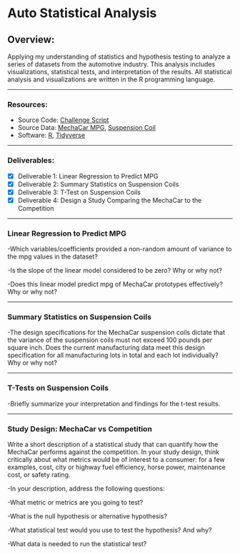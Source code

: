 # Auto Statistical Analysis

## Overview:
Applying my understanding of statistics and hypothesis testing to analyze a series of datasets from the automotive industry. This analysis includes visualizations, statistical tests, and interpretation of the results. All statistical analysis and visualizations are written in the R programming language.

---
### Resources:
* Source Code: [Challenge Script](MechaCarChallenge.R)
* Source Data: [MechaCar MPG](https://github.com/caseygomez/MechaCar_Statistical_Analysis/blob/main/MechaCar_mpg.csv), [Suspension Coil](https://github.com/caseygomez/MechaCar_Statistical_Analysis/blob/main/Suspension_Coil.csv)
* Software: [R](https://www.r-project.org/), [Tidyverse](https://www.tidyverse.org/)

---
### Deliverables:
- [x] Deliverable 1: Linear Regression to Predict MPG
- [x] Deliverable 2: Summary Statistics on Suspension Coils
- [x] Deliverable 3: T-Test on Suspension Coils
- [x] Deliverable 4: Design a Study Comparing the MechaCar to the Competition 

---
### Linear Regression to Predict MPG
-Which variables/coefficients provided a non-random amount of variance to the mpg values in the dataset?

-Is the slope of the linear model considered to be zero? Why or why not?

-Does this linear model predict mpg of MechaCar prototypes effectively? Why or why not?

---
### Summary Statistics on Suspension Coils
-The design specifications for the MechaCar suspension coils dictate that the variance of the suspension coils must not exceed 100 pounds per square inch. Does the current manufacturing data meet this design specification for all manufacturing lots in total and each lot individually? Why or why not?

---
### T-Tests on Suspension Coils
-Briefly summarize your interpretation and findings for the t-test results.

---
### Study Design: MechaCar vs Competition
Write a short description of a statistical study that can quantify how the MechaCar performs against the competition. In your study design, think critically about what metrics would be of interest to a consumer: for a few examples, cost, city or highway fuel efficiency, horse power, maintenance cost, or safety rating.

-In your description, address the following questions:

-What metric or metrics are you going to test?

-What is the null hypothesis or alternative hypothesis?

-What statistical test would you use to test the hypothesis? And why?

-What data is needed to run the statistical test?
